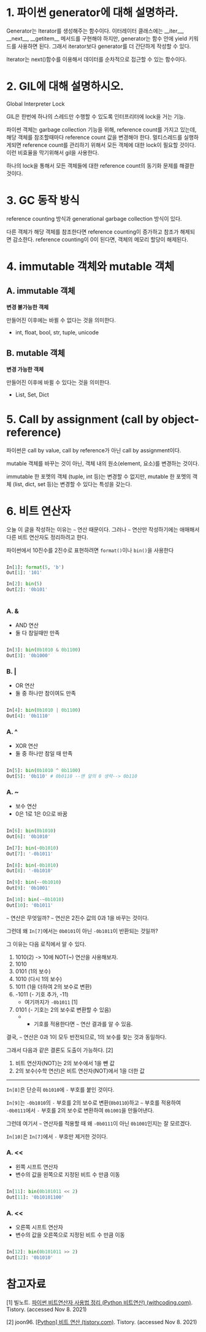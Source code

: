 # 1. 파이썬 generator에 대해 설명하라.

Generator는 Iterator를 생성해주는 함수이다. 이터레이터 클래스에는 \_\_iter\_\_, \_\_next\_\_, \_\_getitem\_\_ 메서드를 구현해야 하지만, generator는 함수 안에 yield 키워드를 사용하면 된다. 그래서 iterator보다 generator를 더 간단하게 작성할 수 있다.

Iterator는 next()함수를 이용해서 데이터를 순차적으로 접근할 수 있는 함수이다.

# 2. GIL에 대해 설명하시오.

Global Interpreter Lock

GIL은 한번에 하나의 스레드만 수행할 수 있도록 인터프리터에 lock을 거는 기능.

파이썬 객체는 garbage collection 기능을 위해, reference count를 가지고 있는데, 해당 객체를 참조할때마다 reference count 값을 변경해야 한다. 멀티스레드를 실행하게되면 reference count를 관리하기 위해서 모든 객체에 대한 lock이 필요할 것이다. 이런 비효율을 막기위해서 gil을 사용한다.

하나의 lock을 통해서 모든 객체들에 대한 reference count의 동기화 문제를 해결한 것이다.

# 3. GC 동작 방식

reference counting 방식과 generational garbage collection 방식이 있다.

다른 객체가 해당 객체를 참조한다면 reference counting이 증가하고 참조가 해제되면 감소한다. reference counting이 0이 된다면, 객체의 메모리 할당이 해제된다.

# 4. immutable 객체와 mutable 객체

## A. immutable 객체

**변경 불가능한 객체**

만들어진 이후에는 바뀔 수 없다는 것을 의미한다.

- int, float, bool, str, tuple, unicode

## B. mutable 객체

**변경 가능한 객체**

만들어진 이후에 바뀔 수 있다는 것을 의미한다.

- List, Set, Dict

# 5. Call by assignment (call by object-reference)

파이썬은 call by value, call by reference가 아닌 call by assignment이다.

mutable 객체를 바꾸는 것이 아닌, 객체 내의 원소(element, 요소)를 변경하는 것이다.

immutable 한 포멧의 객체 (tuple, int 등)는 변경할 수 없지만, mutable 한 포멧의 객체 (list, dict, set 등)는 변경할 수 있다는 특성을 갖는다.

# 6. 비트 연산자

오늘 이 글을 작성하는 이유는 `~` 연산 때문이다. 그러나 `~` 연산만 작성하기에는 애매해서 다른 비트 연산자도 정리하려고 한다.

파이썬에서 10진수를 2진수로 표현하려면 `format()`이나 `bin()`을 사용한다

```python

In[1]: format(5, 'b')
Out[1]: '101'

In[2]: bin(5)
Out[2]: '0b101'
	
```

### A. &

- AND 연산
- 둘 다 참일때만 만족

```python

In[3]: bin(0b1010 & 0b1100)
Out[3]: '0b1000'

```

### B. |

- OR 연산
- 둘 중 하나만 참이여도 만족

```python

In[4]: bin(0b1010 | 0b1100)
Out[4]: '0b1110'

```

### A. ^

- XOR 연산
- 둘 중 하나만 참일 때 만족

```python

In[5]: bin(0b1010 ^ 0b1100)
Out[5]: '0b110' # 0b0110 --맨 앞의 0 생략--> 0b110

```

### A. ~

- 보수 연산
- 0은 1로 1은 0으로 바꿈

```python

In[6]: bin(0b1010)
Out[6]: '0b1010'
	
In[7]: bin(~0b1010)
Out[7]: '-0b1011'
	
In[8]: bin(-0b1010)
Out[8]: '-0b1010'
	
In[9]: bin(~-0b1010)
Out[9]: '0b1001'
	
In[10]: bin(-~0b1010)
Out[10]: '0b1011'

```

`~` 연산은 무엇일까? `~` 연산은 2진수 값의 0과 1을 바꾸는 것이다.

그런데 왜 `In[7]`에서는 `0b0101`이 아닌 `-0b1011`이 반환되는 것일까?

그 이유는 다음 로직에서 알 수 있다.

1. 1010(2) -> 10에 NOT(~) 연산을 사용해보자.
2. 1010
3. 0101 (1의 보수)
4. 1010 (다시 1의 보수)
5. 1011 (1을 더하여 2의 보수로 변환)
6. -1011 (- 기호 추가, -11)
	- 여기까지가 `-0b1011` [1]
7. 0101 (- 기호는 2의 보수로 변환할 수 있음)
	- - 기호를 적용한다면 `~` 연산 결과를 알 수 있음.

결국, `~` 연산은 0과 1이 모두 반전되므로, 1의 보수를 찾는 것과 동일하다.

그래서 다음과 같은 결론도 도출이 가능하다. [2]

1. 비트 연산자(NOT)는 2의 보수에서 1을 뺀 값
2. 2의 보수(수학 연산)은 비트 연산자(NOT)에서 1을 더한 값

---

`In[8]`은 단순히 `0b1010`에 `-` 부호를 붙인 것이다.

`In[9]`는 `-0b1010`의 `-` 부호를 2의 보수로 변환(`0b0110`)하고 `~` 부호를 적용하여 `-0b0111`에서 `-` 부호를 2의 보수로 변환하여 `0b1001`을 만들어낸다.

그런데 여기서 `~` 연산자를 적용할 때 왜 `-0b0111`이 아닌 `0b1001`인지는 잘 모르겠다.

`In[10]`은 `In[7]`에서 `-` 부호만 제거한 것이다.

### A. <<

- 왼쪽 시프트 연산자
- 변수의 값을 왼쪽으로 지정된 비트 수 만큼 이동

```python

In[11]: bin(0b101011 << 2)
Out[11]: '0b10101100'

```

### A. <<

- 오른쪽 시프트 연산자
- 변수의 값을 오른쪽으로 지정된 비트 수 만큼 이동

```python

In[12]: bin(0b101011 >> 2)
Out[12]: '0b1010'

```

# 참고자료

[1] 빌노트. [파이썬 비트연산자 사용법 정리 (Python 비트연산) (withcoding.com)](https://withcoding.com/69). Tistory. (accessed Nov 8. 2021)

[2]  joon96. [[Python] 비트 연산 (tistory.com)](https://kbj96.tistory.com/28). Tistory. (accessed Nov 8. 2021)